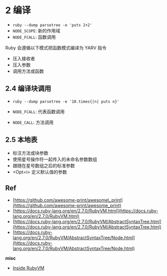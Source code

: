 # 2 编译

* `ruby --dump parsetree -e 'puts 2+2'`
* `NODE_SCOPE`: 新的作用域 
* `NODE_FCALL`: 函数调用

Ruby 会遵循以下模式把函数模式编译为 YARV 指令

* 压入接收者
* 压入参数
* 调用方法或函数

## 2.4 编译块调用

* `ruby --dump parsetree -e '10.times{|n| puts n}'`

* `NODE_FCALL`: 代表函数调用
* `NODE_CALL`: 方法调用 


## 2.5 本地表

* <Arg> 标注方法或块参数
* <Rest> 使用星号操作符一起传入的未命名参数数组
* <Post> 跟随在星号数组之后的标准参数
* <Opt=i> 定义默认值的参数





## Ref

* [https://github.com/awesome-print/awesome\_print](https://github.com/awesome-print/awesome_print)
* [https://docs.ruby-lang.org/en/2.7.0/RubyVM.html](https://docs.ruby-lang.org/en/2.7.0/RubyVM.html)
* [https://docs.ruby-lang.org/en/2.7.0/RubyVM/AbstractSyntaxTree.html](https://docs.ruby-lang.org/en/2.7.0/RubyVM/AbstractSyntaxTree.html)
* [https://docs.ruby-lang.org/en/2.7.0/RubyVM/AbstractSyntaxTree/Node.html](https://docs.ruby-lang.org/en/2.7.0/RubyVM/AbstractSyntaxTree/Node.html)

**misc**

* [Inside RubyVM](https://sitaramshelke.medium.com/inside-rubyvm-967b25e234db)

